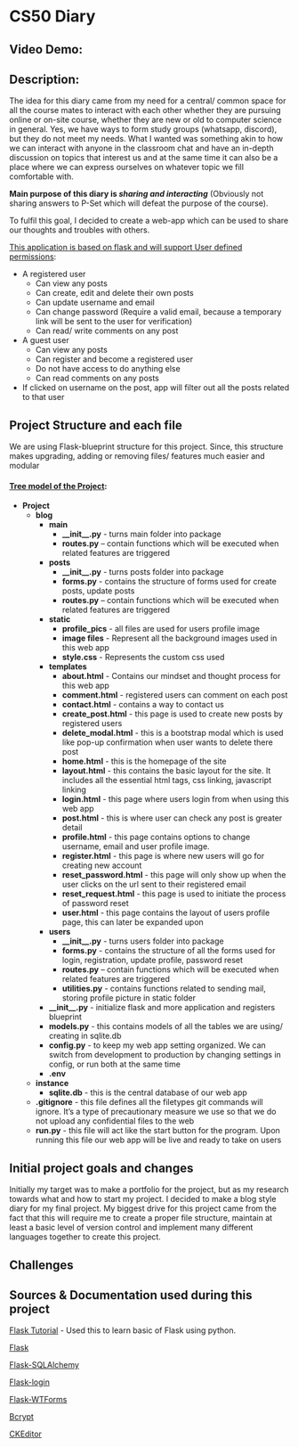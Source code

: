 # CS50 Diary
## Video Demo:  <URL HERE>
## Description:
The idea for this diary came from my need for a central/ common space for all the course mates to interact with each other whether they are pursuing online or on-site course, whether they are new or old to computer science in general. Yes, we have ways to form study groups (whatsapp, discord), but they do not meet my needs. What I wanted was something akin to how we can interact with anyone in the classroom chat and have an in-depth discussion on topics that interest us and at the same time it can also be a place where we can express ourselves on whatever topic we fill comfortable with.

**Main purpose of this diary is _sharing and interacting_** (Obviously not sharing answers to P-Set which will defeat the purpose of the course).  

To fulfil this goal, I decided to create a web-app which can be used to share our thoughts and troubles with others. 

<ins>This application is based on flask and will support User defined permissions</ins>:
+ A registered user 
    + Can view any posts
    + Can create, edit and delete their own posts
    + Can update username and email
    + Can change password (Require a valid email, because a temporary link will be sent to the user for verification)
    + Can read/ write comments on any post
+ A guest user
    + Can view any posts
    + Can register and become a registered user
    + Do not have access to do anything else
    + Can read comments on any posts
+ If clicked on username on the post, app will filter out all the posts related to that user


## Project Structure and each file
We are using Flask-blueprint structure for this project. Since, this structure makes upgrading, adding or removing files/ features much easier and modular
#### <ins>**Tree model of the Project</ins>:**
+ **Project**
    + **blog**
        + **main**
            + **\_\_init__.py** - turns main folder into package
            + **routes.py** – contain functions which will be executed when related features are triggered
        + **posts**
            + **\_\_init__.py** - turns posts folder into package
            + **forms.py** - contains the structure of forms used for create posts, update posts
            + **routes.py** – contain functions which will be executed when related features are triggered
        + **static**
            + **profile_pics** - all files are used for users profile image
            + **image files** - Represent all the background images used in this web app
            + **style.css** - Represents the custom css used
        + **templates**
            + **about.html** - Contains our mindset and thought process for this web app
            + **comment.html** - registered users can comment on each post
            + **contact.html** - contains a way to contact us
            + **create_post.html** - this page is used to create new posts by registered users
            + **delete_modal.html** - this is a bootstrap modal which is used like pop-up confirmation when user wants to delete there post
            + **home.html** - this is the homepage of the site
            + **layout.html** - this contains the basic layout for the site. It includes all the essential html tags, css linking, javascript linking
            + **login.html** - this page where users login from when using this web app
            + **post.html** - this is where user can check any post is greater detail
            + **profile.html** - this page contains options to change username, email and user profile image.
            + **register.html** - this page is where new users will go for creating new account
            + **reset_password.html** - this page will only show up when the user clicks on the url sent to their registered email
            + **reset_request.html** - this page is used to initiate the process of password reset
            + **user.html** - this page contains the layout of users profile page, this can later be expanded upon
        + **users**
            + **\_\_init__.py** - turns users folder into package
            + **forms.py** - contains the structure of all the forms used for login, registration, update profile, password reset
            + **routes.py** – contain functions which will be executed when related features are triggered
            + **utilities.py** - contains functions related to sending mail, storing profile picture in static folder
        + **\_\_init__.py** - initialize flask and more application and registers blueprint
        + **models.py** - this contains models of all the tables we are using/ creating in sqlite.db
        + **config.py** - to keep my web app setting organized. We can switch from development to production by changing settings in config, or run both at the same time
        + **.env**
    + **instance**
        + **sqlite.db** - this is the central database of our web app
    + **.gitignore** - this file defines all the filetypes git commands will ignore. It’s a type of precautionary measure we use so that we do not upload any confidential files to the web
    + **run.py** - this file will act like the start button for the program. Upon running this file our web app will be live and ready to take on users

## Initial project goals and changes
Initially my target was to make a portfolio for the project, but as my research towards what and how to start my project. I decided to make a blog style diary for my final project. My biggest drive for this project came from the fact that this will require me to create a proper file structure, maintain at least a basic level of version control and implement many different languages together to create this project.

## Challenges

## Sources & Documentation used during this project
[Flask Tutorial](https://www.youtube.com/watch?v=MwZwr5Tvyxo&list=PL-osiE80TeTs4UjLw5MM6OjgkjFeUxCYH) - Used this to learn basic of Flask using python.

[Flask]()

[Flask-SQLAlchemy]()

[Flask-login]()

[Flask-WTForms]()

[Bcrypt]()

[CKEditor]()
